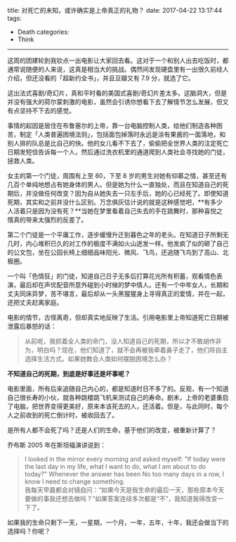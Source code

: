title: 对死亡的未知，或许确实是上帝真正的礼物？
date: 2017-04-22 13:17:44
tags:
  - Death
categories:
  - Think
---

这周的团建轮到我钦点一出电影让大家回去看。这对于一个和别人出去吃饭时，都通常说随便的人来说，这真是相当大的挑战。偶然间发现硬盘里有一出很久前经人介绍，但还没看的「超新约全书」，并且豆瓣又有 7.9 分，就选了它。  

这出法式喜剧/奇幻片，真和平时看的美国式喜剧/奇幻片差太多。这脑洞大，但是并没有强大的荷尔蒙刺激的电影，虽然会引诱你想看下去了解情节怎么发展，但又有点坚持不下去的感觉。  

事情的起因是居住在布鲁塞尔的上帝，靠一台电脑控制人类，给他们制造各种困苦，制定「人类普遍困境法则」，包括面包掉落时永远是涂有果酱的一面落地，和别人排的队总是比自己的快。他的女儿看不下去了，偷偷把全世界人类的注定死亡日期发短信告诉每一个人，然后通过洗衣机里的通道爬到人类社会寻找她的门徒，拯救人类。  

女主的第一个门徒，周围有上至 80，下至 8 岁的男生对她有仰慕之情，甚至还有几百个单纯地想占有她身体的男人。但是她为什么一直独处，而且在知道自己的死期后，并没做任何改变？因为自从她失去一只左手后，她的心已经死了。即使知道死期，其实和之前并没什么区别。万念俱灰估计说的就是这种感觉吧，**有多少人活着只是因为没有死？**当她在梦里看着自己失去的手在跳舞时，那种喜悦之情真的带来太强烈的反差了。  

第二个门徒是一个平庸工作，逐步缓慢升迁到暮色之年的老头。在知道日子所剩无几时，内心堆积已久的对工作的极度不满如火山迸发一样。他发疯了似的砸了自己的公文包，坐在公园长椅上细细品味阳光、微风、飞鸟，还追随飞鸟到了高山、北极圈。  

一个叫「色情狂」的门徒，知道自己日子无多后打算花光所有积蓄，观看情色表演，最后却在声优配音所意外碰到小时候的梦中情人。还有一个中年女人，长期和丈夫同床异梦，苦不堪言，最后却从一头黑猩猩身上寻得真正的爱情，并在一起，还把丈夫赶离家庭。  

电影的情节，古怪离奇，但却真实地反映了生活。引用电影里上帝知道死亡日期被泄露后暴怒的话：  

>从前呢，我抓着全人类的命门，没人知道自己的死期，所以才不敢胡作非为，明白吗？现在，他们知道了，就不会再被我牵着鼻子走了，他们将自主选择生活方式。如果她教会人类如何摆脱困境怎么办？  

**不知道自己的死期，到底是好事还是坏事呢？**  

电影里面，所有后来追随自己内心的，都是知道时日不多了的。反观，有一个知道自己很长寿的小伙，就各种跳楼跳飞机来测试自己的寿命。剧末，上帝的老婆重启了电脑，把世界变得更美好，原来本该死去的人，还活着。但是，与此同时，每个人之前收到的死亡倒计时，被收回去了。  

是所有人都不会死了吗？还是人们的生命，基于他们的改变，被重新计算了？  

乔布斯 2005 年在斯坦福演讲说到：  

>I looked in the mirror every morning and asked myself: "If today were the last day in my life, what I want to do, what I am about to do today?"  Whenever the answer has been No too many days in a row, I know I need to change something.  
>我每天早晨都会对镜自问：“如果今天是我生命的最后一天，那些原本今天要做的事我还想去做吗？”如果答案连续多次都是“不”，我知道我得改变一下了。  

如果我的生命只剩下一天，一星期，一个月，一年，五年，十年，我还会做当下的选择吗？你呢？
